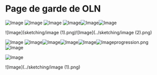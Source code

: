 # Page de garde de OLN 
![Image](progression.png)
![Image](OLN/Suite_numérique.png)
![Image](sketching/prototype.jpeg)
![Image](OLN/progression.png)![Image](OLN/progression.png)![Image](../sketching/image.png)

![Image](sketching/image (1).png)![Image](../sketching/image (2).png)




![Image](OLN/progression.png)
![Image](OLN/progression.png)![Image](OLN/progression.png)![Image](OLN/progression.png)![Image](OLN/progression.png)![Image](sketching/image.png)progression.png![Image](progression.png)

![Image](../sketching/image.png)

![Image](../sketching/image (1).png)